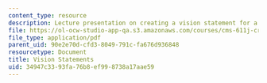 ```yaml
---
content_type: resource
description: Lecture presentation on creating a vision statement for a game project.
file: https://ol-ocw-studio-app-qa.s3.amazonaws.com/courses/cms-611j-creating-video-games-fall-2014/34947c3393fa76b8ef998738a17aae59_MITCMS_611JF14_Vision_State.pdf
file_type: application/pdf
parent_uid: 90e2e70d-cfd3-8049-791c-fa676d936848
resourcetype: Document
title: Vision Statements
uid: 34947c33-93fa-76b8-ef99-8738a17aae59
---
```

